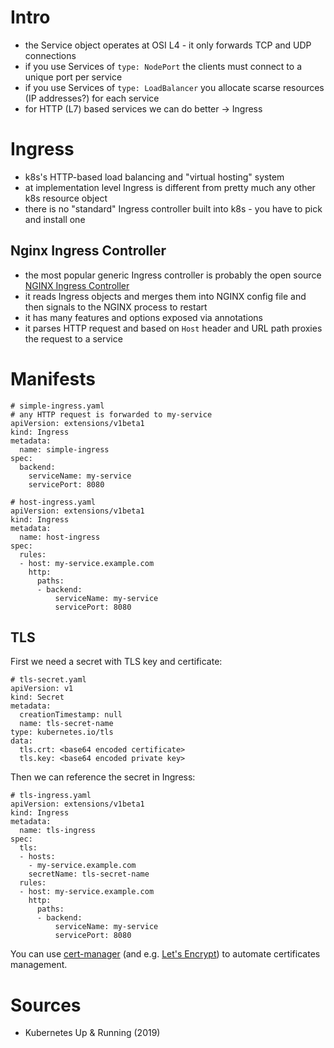 # Intro

* the Service object operates at OSI L4 - it only forwards TCP and UDP connections
* if you use Services of `type: NodePort` the clients must connect to a unique port per service
* if you use Services of `type: LoadBalancer` you allocate scarse resources (IP addresses?) for each service
* for HTTP (L7) based services we can do better -> Ingress

# Ingress

* k8s's HTTP-based load balancing and "virtual hosting" system
* at implementation level Ingress is different from pretty much any other k8s resource object
* there is no "standard" Ingress controller built into k8s - you have to pick and install one

## Nginx Ingress Controller

* the most popular generic Ingress controller is probably the open source [NGINX Ingress Controller](https://github.com/kubernetes/ingress-nginx/)
* it reads Ingress objects and merges them into NGINX config file and then signals to the NGINX process to restart
* it has many features and options exposed via annotations
* it parses HTTP request and based on `Host` header and URL path proxies the request to a service

# Manifests

```
# simple-ingress.yaml
# any HTTP request is forwarded to my-service
apiVersion: extensions/v1beta1
kind: Ingress
metadata:
  name: simple-ingress
spec:
  backend:
    serviceName: my-service
    servicePort: 8080
```

```
# host-ingress.yaml
apiVersion: extensions/v1beta1
kind: Ingress
metadata:
  name: host-ingress
spec:
  rules:
  - host: my-service.example.com
    http:
      paths:
      - backend:
          serviceName: my-service
          servicePort: 8080
```

## TLS

First we need a secret with TLS key and certificate:

```
# tls-secret.yaml
apiVersion: v1
kind: Secret
metadata:
  creationTimestamp: null
  name: tls-secret-name
type: kubernetes.io/tls
data:
  tls.crt: <base64 encoded certificate>
  tls.key: <base64 encoded private key>
```

Then we can reference the secret in Ingress:

```
# tls-ingress.yaml
apiVersion: extensions/v1beta1
kind: Ingress
metadata:
  name: tls-ingress
spec:
  tls:
  - hosts:
    - my-service.example.com
    secretName: tls-secret-name
  rules:
  - host: my-service.example.com
    http:
      paths:
      - backend:
          serviceName: my-service
          servicePort: 8080
```

You can use [cert-manager](https://cert-manager.io/docs/) (and e.g. [Let's Encrypt](https://letsencrypt.org/)) to automate certificates management.

# Sources

* Kubernetes Up & Running (2019)
